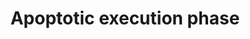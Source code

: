 ---
annotations:
- id: PW:0000009
  parent: regulatory pathway
  type: Pathway Ontology
  value: apoptotic cell death pathway
authors:
- MaintBot
- AlexanderPico
- MartijnVanIersel
- ReactomeTeam
- Anwesha
description: In the execution phase of apoptosis, effector caspases cleave vital cellular  proteins
  leading to the morphological changes that characterize apoptosis. These changes
  include destruction of the nucleus and other organelles, DNA fragmentation, chromatin
  condensation, cell shrinkage and cell detachment and  membrane blebbing (reviewed
  in Fischer et al., 2003).  View original pathway at [http://www.reactome.org/PathwayBrowser/#DIAGRAM=75153
  Reactome].
last-edited: 2021-01-25
organisms:
- Homo sapiens
redirect_from:
- /index.php/Pathway:WP1784
- /instance/WP1784
revision: null
schema-jsonld:
- '@context': https://schema.org/
  '@id': https://wikipathways.github.io/pathways/WP1784.html
  '@type': Dataset
  creator:
    '@type': Organization
    name: WikiPathways
  description: In the execution phase of apoptosis, effector caspases cleave vital
    cellular  proteins leading to the morphological changes that characterize apoptosis.
    These changes include destruction of the nucleus and other organelles, DNA fragmentation,
    chromatin condensation, cell shrinkage and cell detachment and  membrane blebbing
    (reviewed in Fischer et al., 2003).  View original pathway at [http://www.reactome.org/PathwayBrowser/#DIAGRAM=75153
    Reactome].
  keywords:
  - (117)
  - ACIN1
  - ACIN1(1-1093)
  - ACIN1(1094-1341)
  - ADD1
  - ADD1(1-633)
  - ADD1(634-737)
  - ADP
  - APC
  - APC(1-777)
  - APC(778-2843)
  - ATP
  - BCAP31(165-237)
  - BCAP31(2-164)
  - BCAP31(2-245)
  - BCAP31(238-246)
  - BIRC2
  - BIRC2(1-372)
  - BIRC2(373-618)
  - BMX
  - BMX(1-242)
  - BMX(243-675)
  - 'CASP3(176-277) '
  - 'CASP3(29-175) '
  - 'CASP6(194-293) '
  - 'CASP6(24-179) '
  - 'CASP7(207-303) '
  - 'CASP7(24-198) '
  - 'CASP8(217-374) '
  - 'CASP8(385-479) '
  - CDH1(155-750)
  - CDH1(155-882)
  - CDH1(751-882)
  - CLSPN
  - CLSPN(1-1072)
  - CLSPN(1073-1332)
  - 'CTNNB1 '
  - CTNNB1(1-115)
  - CTNNB1(116-376)
  - Caspase cleaved DFFA
  - Caspase-3
  - Caspase-3, Caspase-7
  - Caspase-7
  - DBNL
  - DBNL(1-361)
  - DBNL(362-431)
  - DFF cleaved DNA
  - 'DFF cleaved DNA fragments '
  - DFF40
  - DFF40 associated
  - DFF40 homodimer
  - 'DFF40 homooligomer '
  - DFF:associated
  - DFFA
  - 'DFFA '
  - DFFA (117,224):DFFB
  - DFFA(1-117)
  - 'DFFA(1-117) '
  - 'DFFA(1-?) '
  - DFFA(118-224)
  - 'DFFA(118-224) '
  - 'DFFA(118-331) '
  - DFFA(225-331)
  - 'DFFA(225-331) '
  - DFFA:DFFB
  - DFFB
  - 'DFFB '
  - DNA
  - 'DNA '
  - DNM1L
  - DSG1
  - DSG1(50-888)
  - DSG1(889-1049)
  - DSG2
  - DSG2(?-1118)
  - DSG3
  - DSG3(50-781)
  - DSG3(782-999)
  - DSP
  - DSP(?-?)
  - FNTA(1-59)
  - FNTA(2-379)
  - FNTA(59-379)
  - GAS2
  - GAS2(1-279)
  - GAS2(280-313)
  - GSN
  - GSN(28-403)
  - GSN(404-782)
  - 'H1F0 '
  - 'HIST1H1A '
  - 'HIST1H1B '
  - 'HIST1H1C '
  - 'HIST1H1D '
  - 'HIST1H1E '
  - 'HMGB1 '
  - HMGB1/HMGB2
  - HMGB1/HMGB2- bound
  - 'HMGB2 '
  - Histone H1 bound
  - 'KPNA1 '
  - 'KPNB1 '
  - LMNA(1-230)
  - LMNA(231-664)
  - LMNB1
  - LMNB1(1-231)
  - LMNB1(232-586)
  - Lamin A
  - MAPT
  - MAPT(2-421)
  - MAPT(422-758)
  - MST4
  - MST4(1-305)
  - MST4(306-416)
  - OCLN
  - OCLN(1-320)
  - OCLN(321-522)
  - PAK2
  - PAK2(213-524)
  - PKP1
  - PKP1(?-?)
  - PLEC
  - PLEC(1-2395)
  - PLEC(2396-4684)
  - PRKCD
  - PRKCD(1-329)
  - PRKCD(330-676)
  - PRKCQ
  - PRKCQ(1-354)
  - PRKCQ(355-706)
  - PTK2
  - PTK2(1-772)
  - PTK2(773-1052)
  - ROCK1
  - ROCK1(1-1113)
  - ROCK1(1114-1354)
  - SATB1
  - SATB1(1-254)
  - SATB1(255-763)
  - SPTAN1
  - SPTAN1(1-1185)
  - SPTAN1(1186-2472)
  - STK24
  - STK24(1-313)
  - STK24(314-443)
  - TJP1
  - TJP1 (?-?)
  - TJP2
  - TJP2(?-?)
  - VIM
  - VIM(2-259)
  - VIM(2-429)
  - VIM(2-85)
  - VIM(260-466)
  - VIM(430-466)
  - VIM(86-466)
  - active caspase-3
  - active caspase-6
  - active caspase-7
  - active caspase-8
  - beta-catenin
  - caspase-3-cleaved
  - chromatin
  - chromatin DNA
  - complex
  - homodimer/homooligomer
  - importin-alpha:importin-beta
  - importin-alpha:importin-beta complex
  - p-5S-PAK2
  - p-5S-PAK2(2-212)
  - p-T402-PAK2(213-524)
  - the
  - with
  - with chromatin
  license: CC0
  name: Apoptotic execution phase
seo: CreativeWork
title: Apoptotic execution phase
wpid: WP1784
---